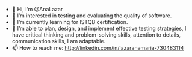 - 👋 Hi, I’m @AnaLazar
- 👀 I’m interested in testing and evaluating the quality of software.
- 🌱 I’m currently learning for ISTQB certification.
- 💞️ I’m able to plan, design, and implement effective testing strategies, I have critical thinking and problem-solving skills, attention to details, communication skills, I am adaptable. 
- 📫 How to reach me: http://linkedin.com/in/lazaranamaria-730483114

<!---
AnaLazar/AnaLazar is a ✨ special ✨ repository because its `README.md` (this file) appears on your GitHub profile.
You can click the Preview link to take a look at your changes.
--->
